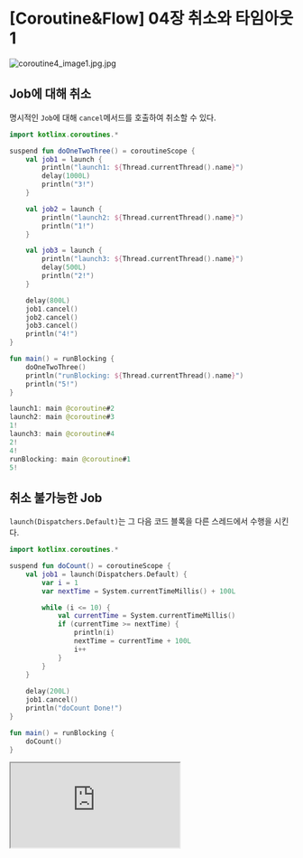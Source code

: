# [Coroutine&Flow] 04장 취소와 타임아웃1

![coroutine4_image1.jpg.jpg](%5BCoroutine&Flow%5D%2004%E1%84%8C%E1%85%A1%E1%86%BC%20%E1%84%8E%E1%85%B1%E1%84%89%E1%85%A9%E1%84%8B%E1%85%AA%20%E1%84%90%E1%85%A1%E1%84%8B%E1%85%B5%E1%86%B7%E1%84%8B%E1%85%A1%E1%84%8B%E1%85%AE%E1%86%BA1%2005eef72447a5427c998753f713c28520/coroutine4_image1.jpg.jpg)

## Job에 대해 취소

명시적인 `Job`에 대해 `cancel`메서드를 호출하여 취소할 수 있다.

```kotlin
import kotlinx.coroutines.*

suspend fun doOneTwoThree() = coroutineScope {
    val job1 = launch {
        println("launch1: ${Thread.currentThread().name}")
        delay(1000L)
        println("3!")
    }

    val job2 = launch {
        println("launch2: ${Thread.currentThread().name}")
        println("1!")
    }

    val job3 = launch {
        println("launch3: ${Thread.currentThread().name}")
        delay(500L)
        println("2!")  
    }

    delay(800L)
    job1.cancel()
    job2.cancel()
    job3.cancel()
    println("4!")
}

fun main() = runBlocking {
    doOneTwoThree()
    println("runBlocking: ${Thread.currentThread().name}")
    println("5!")
}
```

```kotlin
launch1: main @coroutine#2
launch2: main @coroutine#3
1!
launch3: main @coroutine#4
2!
4!
runBlocking: main @coroutine#1
5!
```

## 취소 불가능한 Job

`launch(Dispatchers.Default)`는 그 다음 코드 블록을 다른 스레드에서 수행을 시킨다.

```kotlin
import kotlinx.coroutines.*

suspend fun doCount() = coroutineScope {
    val job1 = launch(Dispatchers.Default) {
        var i = 1
        var nextTime = System.currentTimeMillis() + 100L

        while (i <= 10) {
            val currentTime = System.currentTimeMillis()
            if (currentTime >= nextTime) {
                println(i)
                nextTime = currentTime + 100L
                i++
            }
        }
    }
    
    delay(200L)
    job1.cancel()
    println("doCount Done!")
}

fun main() = runBlocking {
    doCount()
}
```

<iframe src="https://pl.kotl.in/TbKeEhoQE?from=1&to=25"></iframe>